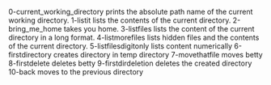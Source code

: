 0-current_working_directory prints the absolute path name of the current working directory.
1-listit lists the contents of the current directory.
2-bring_me_home takes you home.
3-listfiles lists the content of the current directory in a long format.
4-listmorefiles lists hidden files and the contents of the current directory.
5-listfilesdigitonly lists content numerically
6-firstdirectory creates directory in temp directory
7-movethatfile moves betty
8-firstdelete deletes betty
9-firstdirdeletion deletes the created directory
10-back moves to the previous directory 
